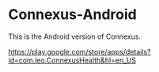 # Connexus-Android
This is the Android version of Connexus.

https://play.google.com/store/apps/details?id=com.leo.ConnexusHealth&hl=en_US
